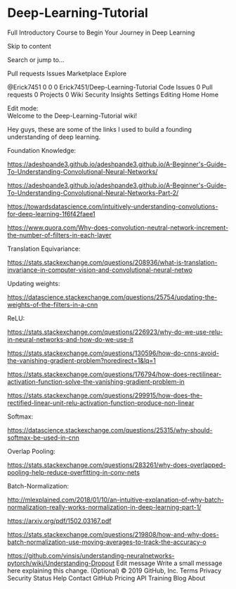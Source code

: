 # Deep-Learning-Tutorial
Full Introductory Course to Begin Your Journey in Deep Learning

Skip to content
 
Search or jump to…

Pull requests
Issues
Marketplace
Explore
 
@Erick7451 
0
0 0 Erick7451/Deep-Learning-Tutorial
 Code  Issues 0  Pull requests 0  Projects 0  Wiki  Security  Insights  Settings
Editing Home
Home
 
    
Edit mode:  
Welcome to the Deep-Learning-Tutorial wiki!

Hey guys, these are some of the links I used to build a founding understanding of deep learning.

Foundation Knowledge:

https://adeshpande3.github.io/adeshpande3.github.io/A-Beginner's-Guide-To-Understanding-Convolutional-Neural-Networks/

https://adeshpande3.github.io/adeshpande3.github.io/A-Beginner's-Guide-To-Understanding-Convolutional-Neural-Networks-Part-2/

https://towardsdatascience.com/intuitively-understanding-convolutions-for-deep-learning-1f6f42faee1

https://www.quora.com/Why-does-convolution-neutral-network-increment-the-number-of-filters-in-each-layer

Translation Equivariance:

https://stats.stackexchange.com/questions/208936/what-is-translation-invariance-in-computer-vision-and-convolutional-neural-netwo

Updating weights:

https://datascience.stackexchange.com/questions/25754/updating-the-weights-of-the-filters-in-a-cnn

ReLU:

https://stats.stackexchange.com/questions/226923/why-do-we-use-relu-in-neural-networks-and-how-do-we-use-it

https://stats.stackexchange.com/questions/130596/how-do-cnns-avoid-the-vanishing-gradient-problem?noredirect=1&lq=1

https://stats.stackexchange.com/questions/176794/how-does-rectilinear-activation-function-solve-the-vanishing-gradient-problem-in

https://stats.stackexchange.com/questions/299915/how-does-the-rectified-linear-unit-relu-activation-function-produce-non-linear

Softmax:

https://datascience.stackexchange.com/questions/25315/why-should-softmax-be-used-in-cnn

Overlap Pooling:

https://stats.stackexchange.com/questions/283261/why-does-overlapped-pooling-help-reduce-overfitting-in-conv-nets

Batch-Normalization:

http://mlexplained.com/2018/01/10/an-intuitive-explanation-of-why-batch-normalization-really-works-normalization-in-deep-learning-part-1/

https://arxiv.org/pdf/1502.03167.pdf

https://stats.stackexchange.com/questions/219808/how-and-why-does-batch-normalization-use-moving-averages-to-track-the-accuracy-o

https://github.com/vinsis/understanding-neuralnetworks-pytorch/wiki/Understanding-Dropout
Edit message
Write a small message here explaining this change. (Optional)
© 2019 GitHub, Inc.
Terms
Privacy
Security
Status
Help
Contact GitHub
Pricing
API
Training
Blog
About


